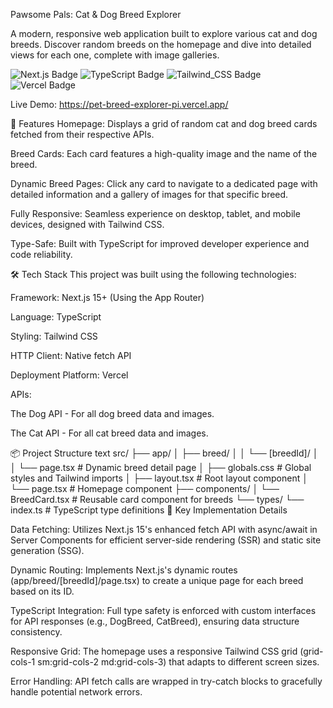Pawsome Pals: Cat & Dog Breed Explorer

A modern, responsive web application built to explore various cat and dog breeds. Discover random breeds on the homepage and dive into detailed views for each one, complete with image galleries.

<a>
   <img src="https://img.shields.io/badge/Next.js-15+-black?style=for-the-badge&logo=next.js" alt="Next.js Badge"/>
</a>
  <a>
    <img src="https://img.shields.io/badge/TypeScript-5+-blue?style=for-the-badge&logo=typescript" alt="TypeScript Badge"/>
  </a>
    <a>
    <img src="https://img.shields.io/badge/Tailwind_CSS-3.0-38B2AC?style=for-the-badge&logo=tailwind-css" alt="Tailwind_CSS Badge"/>
  </a>
   <a>
    <img src="https://img.shields.io/badge/Deployed_on-Vercel-black?style=for-the-badge&logo=vercel" alt="Vercel Badge"/>
  </a>


Live Demo: https://pet-breed-explorer-pi.vercel.app/

🚀 Features
Homepage: Displays a grid of random cat and dog breed cards fetched from their respective APIs.

Breed Cards: Each card features a high-quality image and the name of the breed.

Dynamic Breed Pages: Click any card to navigate to a dedicated page with detailed information and a gallery of images for that specific breed.

Fully Responsive: Seamless experience on desktop, tablet, and mobile devices, designed with Tailwind CSS.

Type-Safe: Built with TypeScript for improved developer experience and code reliability.

🛠 Tech Stack
This project was built using the following technologies:

Framework: Next.js 15+ (Using the App Router)

Language: TypeScript

Styling: Tailwind CSS

HTTP Client: Native fetch API

Deployment Platform: Vercel

APIs:

The Dog API - For all dog breed data and images.

The Cat API - For all cat breed data and images.

📦 Project Structure
text
src/
├── app/
│   ├── breed/
│   │   └── [breedId]/
│   │       └── page.tsx          # Dynamic breed detail page
│   ├── globals.css               # Global styles and Tailwind imports
│   ├── layout.tsx                # Root layout component
│   └── page.tsx                  # Homepage component
├── components/
│   └── BreedCard.tsx             # Reusable card component for breeds
└── types/
    └── index.ts                  # TypeScript type definitions
🔧 Key Implementation Details

Data Fetching: Utilizes Next.js 15's enhanced fetch API with async/await in Server Components for efficient server-side rendering (SSR) and static site generation (SSG).

Dynamic Routing: Implements Next.js's dynamic routes (app/breed/[breedId]/page.tsx) to create a unique page for each breed based on its ID.

TypeScript Integration: Full type safety is enforced with custom interfaces for API responses (e.g., DogBreed, CatBreed), ensuring data structure consistency.

Responsive Grid: The homepage uses a responsive Tailwind CSS grid (grid-cols-1 sm:grid-cols-2 md:grid-cols-3) that adapts to different screen sizes.

Error Handling: API fetch calls are wrapped in try-catch blocks to gracefully handle potential network errors.
